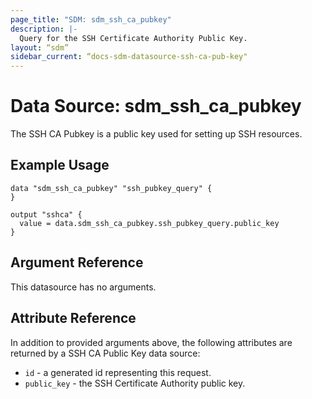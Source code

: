 ```yaml
---
page_title: "SDM: sdm_ssh_ca_pubkey"
description: |-
  Query for the SSH Certificate Authority Public Key. 
layout: “sdm”
sidebar_current: “docs-sdm-datasource-ssh-ca-pub-key"
---
```

# Data Source: sdm_ssh_ca_pubkey

The SSH CA Pubkey is a public key used for setting up SSH resources.
## Example Usage

```hcl
data "sdm_ssh_ca_pubkey" "ssh_pubkey_query" {
}

output "sshca" {
  value = data.sdm_ssh_ca_pubkey.ssh_pubkey_query.public_key
}
```
## Argument Reference
This datasource has no arguments.
## Attribute Reference
In addition to provided arguments above, the following attributes are returned by a SSH CA Public Key data source:
* `id` - a generated id representing this request.
* `public_key` - the SSH Certificate Authority public key.